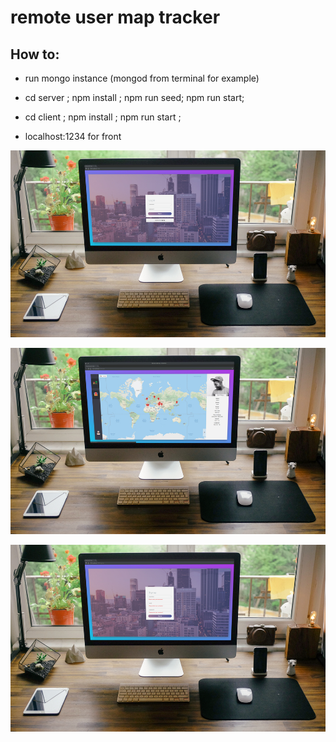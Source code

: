 # remote user map tracker

## How to:
- run mongo instance (mongod from terminal for example)
- cd server ; npm install ; npm run seed; npm run start;
- cd client ; npm install ; npm run start ;

- localhost:1234 for front

![alt front screen](/screenshots/mockup_login.jpg)

![alt front screen](/screenshots/mockup_main.jpg)

![alt front screen](/screenshots/mockup_signup.jpg)
